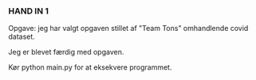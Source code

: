 ### HAND IN 1

Opgave: jeg har valgt opgaven stillet af "Team Tons" omhandlende covid dataset.

Jeg er blevet færdig med opgaven. 

Kør python main.py for at eksekvere programmet.
